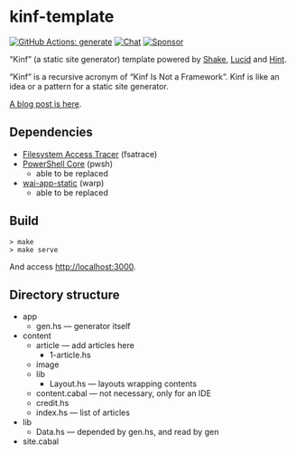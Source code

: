 # kinf-template

[![GitHub Actions: generate](https://github.com/kakkun61/kinf-template/workflows/generate/badge.svg)](https://github.com/kakkun61/kinf-template/actions?query=workflow%3Agenerate) [![Chat](https://badges.gitter.im/kinf-template/community.svg)](https://gitter.im/kinf-template/community) [![Sponsor](https://img.shields.io/badge/Sponsor-%E2%9D%A4-red?logo=GitHub)](https://github.com/sponsors/kakkun61)

“Kinf” (a static site generator) template powered by [Shake](https://shakebuild.com), [Lucid](https://hackage.haskell.org/package/lucid) and [Hint](https://hackage.haskell.org/package/hint).

“Kinf” is a recursive acronym of “Kinf Is Not a Framework”. Kinf is like an idea or a pattern for a static site generator.

[A blog post is here](https://dev.to/kakkun61/static-site-generator-powered-by-shake-lucid-and-hint-d5b).

## Dependencies

- [Filesystem Access Tracer](https://github.com/jacereda/fsatrace) (fsatrace)
- [PowerShell Core](https://github.com/PowerShell/PowerShell) (pwsh)
  - able to be replaced
- [wai-app-static](https://hackage.haskell.org/package/wai-app-static) (warp)
  - able to be replaced

## Build

```
> make
> make serve
```

And access <http://localhost:3000>.

## Directory structure

- app
  - gen.hs — generator itself
- content
  - article — add articles here
    - 1-article.hs
  - image
  - lib
    - Layout.hs — layouts wrapping contents
  - content.cabal — not necessary, only for an IDE
  - credit.hs
  - index.hs — list of articles
- lib
  - Data.hs — depended by gen.hs, and read by gen
- site.cabal

